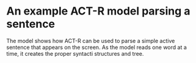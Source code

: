 # An example ACT-R model parsing a sentence

The model shows how ACT-R can be used to parse a simple active sentence that appears on the screen. As the model reads one word at a time, it creates the proper syntacti structures and tree.
